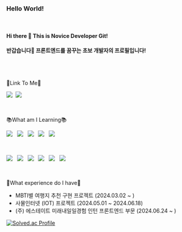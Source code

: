 ### Hello World!

<BR>

#### Hi there 👋 This is Novice Developer Git!

#### 반갑습니다👋 프론트엔드를 꿈꾸는 초보 개발자의 프로필입니다!

<br><br>

🚀Link To Me🚀

<a href="https://velog.io/@zeromin41"><img src="https://img.shields.io/badge/VELOG-%2311AB00.svg?&style=for-the-badge&logo=vim&logoColor=white"/></a>&nbsp;
<a href="https://mail.google.com/mail/?view=cm&amp;fs=1&amp;to=youngmin0679@gmail.com" target="_blank"><img src="https://img.shields.io/badge/Gmail-D14836?style=for-the-badge&logo=gmail&logoColor=white"/></a>
&nbsp;

<br>

📚What am I Learning📚

<img src="https://img.shields.io/badge/JavaScript-F7DF1E?style=for-the-badge&logo=JavaScript&logoColor=white"/>&nbsp;&nbsp;
<img src="https://img.shields.io/badge/HTML-239120?style=for-the-badge&logo=html5&logoColor=white"/>&nbsp;&nbsp;
<img src="https://img.shields.io/badge/CSS-239120?&style=for-the-badge&logo=css3&logoColor=white"/>&nbsp;&nbsp;
<img src="https://img.shields.io/badge/Python-3776AB?style=for-the-badge&logo=python&logoColor=white"/>&nbsp;&nbsp;
<img src="https://img.shields.io/badge/Java-ED8B00?style=for-the-badge&logo=openjdk&logoColor=white"/>&nbsp;&nbsp;



<br>

<img src="https://img.shields.io/badge/React-20232A?style=for-the-badge&logo=react&logoColor=61DAFB"/>&nbsp;&nbsp;
<img src="https://img.shields.io/badge/Colab-F9AB00?style=for-the-badge&logo=googlecolab&color=525252"/>&nbsp;&nbsp;
<img src="https://img.shields.io/badge/Android_Studio-3DDC84?style=for-the-badge&logo=android-studio&logoColor=white"/>&nbsp;&nbsp;
<img src="https://img.shields.io/badge/Visual_Studio_Code-0078D4?style=for-the-badge&logo=visual%20studio%20code&logoColor=white"/>&nbsp;&nbsp;
<img src="https://img.shields.io/badge/Figma-F24E1E?style=for-the-badge&logo=figma&logoColor=white"/>&nbsp;&nbsp;
<img src="https://img.shields.io/badge/Linux-FCC624?style=for-the-badge&logo=linux&logoColor=black"/>&nbsp;&nbsp;


<br>

📝What experience do I have📝
* MBTI별 여행지 추천 구현 프로젝트 (2024.03.02 ~ )
* 사물인터넷 (IOT) 프로젝트 (2024.05.01 ~ 2024.06.18)
* (주) 에스테이트 미래내일일경험 인턴 프론트엔드 부문 (2024.06.24 ~ )

[![Solved.ac Profile](http://mazassumnida.wtf/api/v2/generate_badge?boj=tladudals224)](https://solved.ac/tladudals224/)

